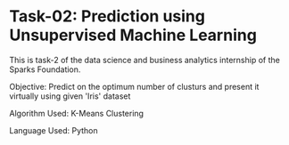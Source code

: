 # Task-02: Prediction using Unsupervised Machine Learning

This is task-2 of the data science and business analytics internship of the Sparks Foundation.

Objective: Predict on the optimum number of clusturs and present it virtually using given 'Iris' dataset

Algorithm Used: K-Means Clustering

Language Used: Python

